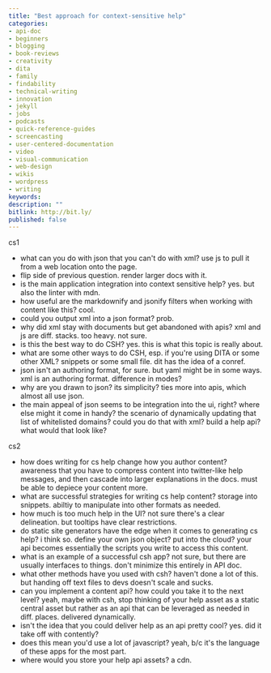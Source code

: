 ```yaml
---
title: "Best approach for context-sensitive help"
categories:
- api-doc
- beginners
- blogging
- book-reviews
- creativity
- dita
- family
- findability
- technical-writing
- innovation
- jekyll
- jobs
- podcasts
- quick-reference-guides
- screencasting
- user-centered-documentation
- video
- visual-communication
- web-design
- wikis
- wordpress
- writing
keywords:
description: ""
bitlink: http://bit.ly/
published: false
---
```


cs1
- what can you do with json that you can't do with xml? use js to pull it from a web location onto the page.
- flip side of previous question. render larger docs with it.
- is the main application integration into context sensitive help? yes. but also the linter with mdn.
- how useful are the markdownify and jsonify filters when working with content like this? cool.
- could you output xml into a json format? prob.
- why did xml stay with documents but get abandoned with apis? xml and js are diff. stacks. too heavy. not sure.
- is this the best way to do CSH? yes. this is what this topic is really about.
- what are some other ways to do CSH, esp. if you're using DITA or some other XML? snippets or some small file. dit has the idea of a conref.
- json isn't an authoring format, for sure. but yaml might be in some ways. xml is an authoring format. difference in modes?
- why are you drawn to json? its simplicity? ties more into apis, which almost all use json.
- the main appeal of json seems to be integration into the ui, right? where else might it come in handy? the scenario of dynamically updating that list of whitelisted domains? could you do that with xml? build a help api? what would that look like?

cs2
- how does writing for cs help change how you author content? awareness that you have to compress content into twitter-like help messages, and then cascade into larger explanations in the docs. must be able to depiece your content more.
- what are successful strategies for writing cs help content? storage into snippets. abiltiy to manipulate into other formats as needed.
- how much is too much help in the UI? not sure there's a clear delineation. but tooltips have clear restrictions.
- do static site generators have the edge when it comes to generating cs help? i think so. define your own json object? put into the cloud? your api becomes essentially the scripts you write to access this content.
- what is an example of a successful csh app? not sure, but there are usually interfaces to things. don't minimize this entirely in API doc.
- what other methods have you used with csh? haven't done a lot of this. but handing off text files to devs doesn't scale and sucks.
- can you implement a content api? how could you take it to the next level? yeah, maybe with csh, stop thinking of your help asset as a static central asset but rather as an api that can be leveraged as needed in diff. places. delivered dynamically.
- isn't the idea that you could deliver help as an api pretty cool? yes. did it take off with contently?
- does this mean you'd use a lot of javascript? yeah, b/c it's the language of these apps for the most part.
- where would you store your help api assets? a cdn.
